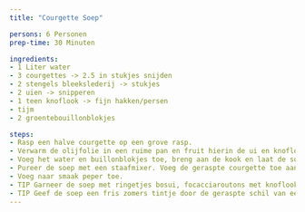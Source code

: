 ```yaml
---
title: "Courgette Soep"

persons: 6 Personen
prep-time: 30 Minuten

ingredients:
- 1 Liter water
- 3 courgettes -> 2.5 in stukjes snijden
- 2 stengels bleekslederij -> stukjes
- 2 uien -> snipperen
- 1 teen knoflook -> fijn hakken/persen
- tijm
- 2 groentebouillonblokjes

steps:
- Rasp een halve courgette op een grove rasp.
- Verwarm de olijfolie in een ruime pan en fruit hierin de ui en knoflook 5 minuten op lage temperatuur. Voeg de stukjes courgette, bleekselderij en tijm toe en bak al roerend 5 minuten mee op middelhoge temperatuur.
- Voeg het water en buillonblokjes toe, breng aan de kook en laat de soep afgedekt 10 minuten zachtjes koken.
- Pureer de soep met een staafmixer. Voeg de geraspte courgette toe aan de soep en laat voor het serveren even warm worden.
- Voeg naar smaak peper toe.
- TIP Garneer de soep met ringetjes bosui, focacciaroutons met knoflook en/of kleine bolletjes verse geitenkaas.
- TIP Geef de soep een fris zomers tintje door de geraspte schil van een citroen en 2 takjes fijngehakte munt toe te voegen.
---
```


